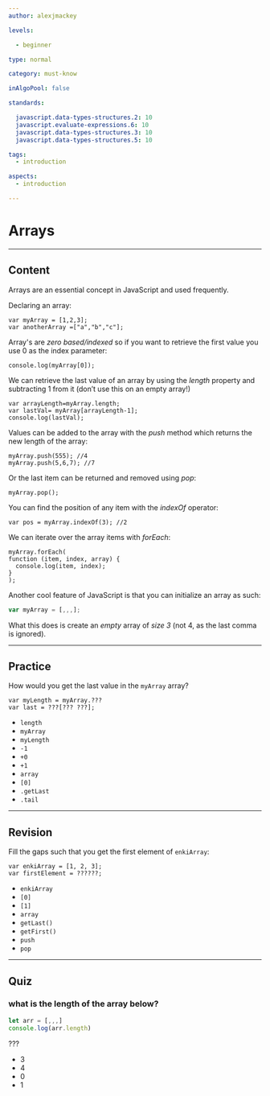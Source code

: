 ```yaml
---
author: alexjmackey

levels:

  - beginner

type: normal

category: must-know

inAlgoPool: false

standards:

  javascript.data-types-structures.2: 10
  javascript.evaluate-expressions.6: 10
  javascript.data-types-structures.3: 10
  javascript.data-types-structures.5: 10

tags:
  - introduction

aspects:
  - introduction

---
```


# Arrays

---
## Content

Arrays are an essential concept in JavaScript and used frequently.

Declaring an array:
```
var myArray = [1,2,3];
var anotherArray =["a","b","c"];
```

Array's are *zero based/indexed* so if you want to retrieve the first value you use 0 as the index parameter:

```
console.log(myArray[0]);
```

We can retrieve the last value of an array by using the *length* property and subtracting 1 from it (don’t use this on an empty array!)

```
var arrayLength=myArray.length;
var lastVal= myArray[arrayLength-1];
console.log(lastVal);
```

Values can be added to the array with the *push* method which returns the new length of the array:
```
myArray.push(555); //4
myArray.push(5,6,7); //7
```
Or the last item can be returned and removed using *pop*:
```
myArray.pop();
```
You can find the position of any item with the *indexOf* operator:
```
var pos = myArray.indexOf(3); //2
```
We can iterate over the array items with *forEach*:
```
myArray.forEach(
function (item, index, array) {
  console.log(item, index);
}
);
```
Another cool feature of JavaScript is that you can initialize an array as such:
```javascript
var myArray = [,,,];
```
What this does is create an *empty* array of *size 3* (not 4, as the last comma is ignored).

---
## Practice

How would you get the last value in the `myArray` array?
```
var myLength = myArray.???
var last = ???[??? ???];
```

* `length`
* `myArray`
* `myLength`
* `-1`
* `+0`
* `+1`
* `array`
* `[0]`
* `.getLast`
* `.tail`

---
## Revision

Fill the gaps such that you get the first element of `enkiArray`:
```
var enkiArray = [1, 2, 3];
var firstElement = ??????;
```


* `enkiArray`
* `[0]`
* `[1]`
* `array`
* `getLast()`
* `getFirst()`
* `push`
* `pop`

---
## Quiz
### what is the length of the array below?

```javascript
let arr = [,,,]
console.log(arr.length)
```

 ???

* 3
* 4
* 0
* 1
 
 